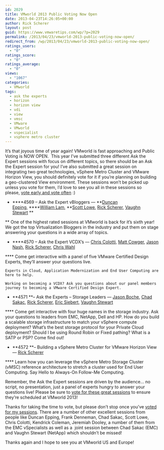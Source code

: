 ```yaml
---
id: 2029
title: VMworld 2013 Public Voting Now Open
date: 2013-04-23T14:26:05+00:00
author: Rick Scherer
layout: post
guid: https://www.vmwaretips.com/wp/?p=2029
permalink: /2013/04/23/vmworld-2013-public-voting-now-open/
redirect_from: /wp/2013/04/23/vmworld-2013-public-voting-now-open/
ratings_users:
  - "0"
ratings_score:
  - "0"
ratings_average:
  - "0"
views:
  - "1067"
categories:
  - VMworld
tags:
  - ask the experts
  - horizon
  - horizon view
  - vdi
  - view
  - vmsc
  - VMware
  - VMworld
  - vspecialist
  - vsphere metro cluster
---
```

It&#8217;s that joyous time of year again! VMworld is fast approaching and Public Voting is NOW OPEN.  This year I&#8217;ve submitted three different Ask the Expert sessions with focus on different topics, so there should be an Ask the Expert session for you! I&#8217;ve also submitted a great session on integrating two great technologies, vSphere Metro Cluster and VMware Horizon View, you should definitely vote for it if you&#8217;re planning on building a geo-clustered View environment. These sessions won&#8217;t be picked up unless you vote for them, I&#8217;d love to see you all in these sessions so please, <a title="VMworld Session Voting" href="http://www.vmworld.com/cfp.jspa" target="_blank">vote early and vote often</a> :)

  * ****4569 – Ask the Expert vBloggers &#8212; **<a href="https://twitter.com/duncanyb" target="_blank">Duncan Epping</a>, ****<a href="https://twitter.com/lamw" target="_blank">William Lam</a>, **<a href="https://twitter.com/scott_lowe" target="_blank">Scott Lowe</a>, <a href="https://twitter.com/rick_vmwaretips" target="_blank">Rick Scherer</a>, <a href="https://twitter.com/vstewed" target="_blank">Vaughn Stewart</a> **
  
** One of the highest rated sessions at VMworld is back for it’s sixth year! We got the top Virtualization Bloggers in the industry and put them on stage answering your questions in a wide array of topics.
  * ****4570 – Ask the Expert VCDX&#8217;s &#8212; <a href="https://twitter.com/ccolotti" target="_blank">Chris Colotti</a>, <a href="https://twitter.com/mcowger" target="_blank">Matt Cowger</a>, <a href="https://twitter.com/TheJasonNash" target="_blank">Jason Nash</a>, <a href="https://twitter.com/rick_vmwaretips" target="_blank">Rick Scherer</a>, <a href="https://twitter.com/chriswahl" target="_blank">Chris Wahl</a>
  
**** Come get interactive with a panel of five VMware Certified Design Experts, they&#8217;ll answer your questions live.
  
    Experts in Cloud, Application Modernization and End User Computing are here to help.
  
    Working on becoming a VCDX? Ask you questions about our panel members journey to becoming a VMware Certified Design Expert.
  * **4571 **– Ask the Experts &#8211; Storage Leaders &#8212; <a href="https://twitter.com/jasonboche" target="_blank">Jason Boche</a>, <a href="https://twitter.com/sakacc" target="_blank">Chad Sakac</a>, <a href="https://twitter.com/rick_vmwaretips" target="_blank">Rick Scherer</a>, <a href="https://twitter.com/ericsiebert" target="_blank">Eric Siebert</a>, <a href="https://twitter.com/vstewed" target="_blank">Vaughn Stewart</a>
  
**** Come get interactive with four huge names in the storage industry. Ask your questions to leaders from EMC, NetApp, Dell and HP. How do you build a scalable storage infrastructure to match your vSphere compute deployment? What&#8217;s the best storage protocol for your Private Cloud deployment? Should I be using Round Robin or Fixed pathing? What is a SATP or PSP? Come find out!
  * **4572 **– Building a vSphere Metro Cluster for VMware Horizon View &#8212; <a href="https://twitter.com/rick_vmwaretips" target="_blank">Rick Scherer</a>
  
**** Learn how you can leverage the vSphere Metro Storage Cluster (vMSC) reference architecture to stretch a cluster used for End User Computing. Say Hello to Always-On Follow-Me Computing.

Remember, the Ask the Expert sessions are driven by the audience&#8230; no script, no presentation, just a panel of experts hungry to answer your questions live! Please be sure to <a title="VMworld Session Voting" href="http://www.vmworld.com/cfp.jspa" target="_blank">vote for these great sessions</a> to ensure they&#8217;re scheduled at VMworld 2013!

Thanks for taking the time to vote, but please don’t stop once you’ve <a title="VMworld Session Voting" href="http://www.vmworld.com/cfp.jspa" target="_blank">voted for my sessions</a>. There are a number of other excellent sessions from people like Duncan Epping, Frank Denneman, Chad Sakac, Scott Lowe, Chris Colotti, Kendrick Coleman, Jeremiah Dooley, a number of them from the EMC vSpecialists as well as a  joint session between Chad Sakac (EMC) and Vaughn Stewart (NetApp) which shouldn’t be missed!

Thanks again and I hope to see you at VMworld US and Europe!